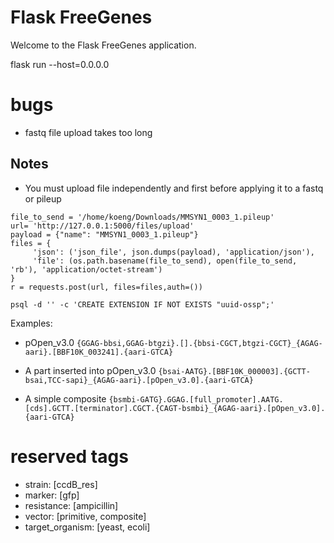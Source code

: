 # Flask FreeGenes

Welcome to the Flask FreeGenes application. 

flask run --host=0.0.0.0

# bugs
- fastq file upload takes too long

## Notes
- You must upload file independently and first before applying it to a fastq or pileup
```
file_to_send = '/home/koeng/Downloads/MMSYN1_0003_1.pileup'
url= 'http://127.0.0.1:5000/files/upload'
payload = {"name": "MMSYN1_0003_1.pileup"}
files = {
     'json': ('json_file', json.dumps(payload), 'application/json'),
     'file': (os.path.basename(file_to_send), open(file_to_send, 'rb'), 'application/octet-stream')
}
r = requests.post(url, files=files,auth=())
```

`psql -d '' -c 'CREATE EXTENSION IF NOT EXISTS "uuid-ossp";'`

Examples:
- pOpen_v3.0
`{GGAG-bbsi,GGAG-btgzi}.[].{bbsi-CGCT,btgzi-CGCT}_{AGAG-aari}.[BBF10K_003241].{aari-GTCA}`

- A part inserted into pOpen_v3.0
`{bsai-AATG}.[BBF10K_000003].{GCTT-bsai,TCC-sapi}_{AGAG-aari}.[pOpen_v3.0].{aari-GTCA}`

- A simple composite
`{bsmbi-GATG}.GGAG.[full_promoter].AATG.[cds].GCTT.[terminator].CGCT.{CAGT-bsmbi}_{AGAG-aari}.[pOpen_v3.0].{aari-GTCA}`


# reserved tags
- strain: [ccdB_res]
- marker: [gfp]
- resistance: [ampicillin]
- vector: [primitive, composite]
- target_organism: [yeast, ecoli]



